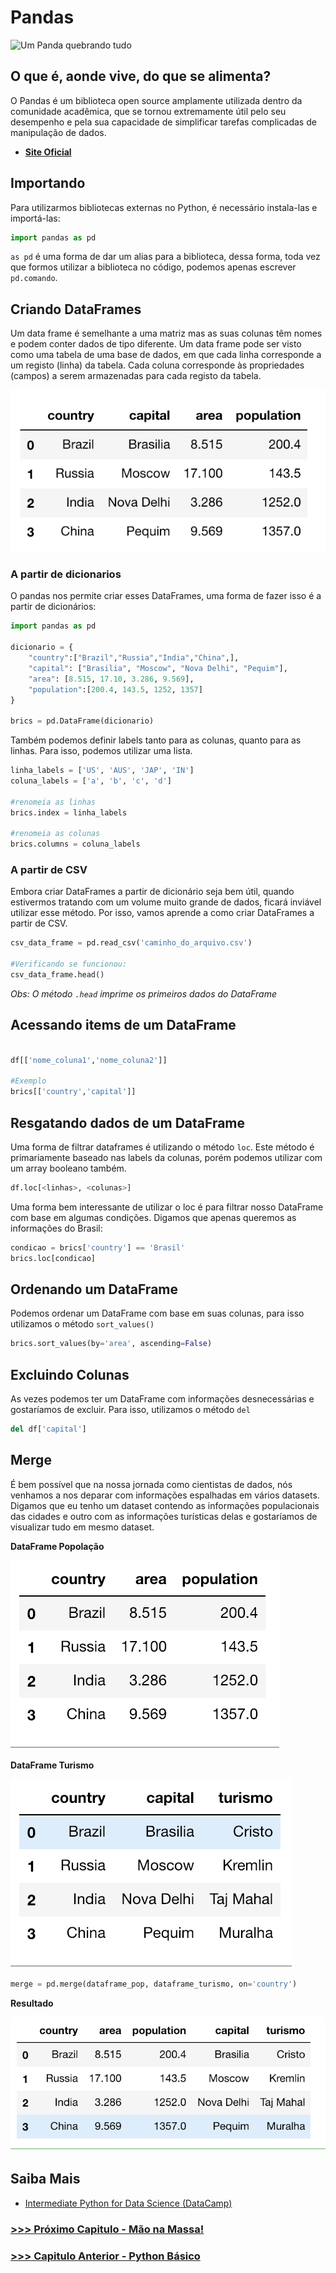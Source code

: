 # Pandas

![Um Panda quebrando tudo](https://media.giphy.com/media/PV7CZGyKghri0/giphy.gif)

## O que é, aonde vive, do que se alimenta?

O Pandas é um biblioteca open source amplamente utilizada dentro da comunidade acadêmica, que se tornou extremamente útil pelo seu desempenho e pela sua capacidade de simplificar tarefas complicadas de manipulação de dados.

- [__Site Oficial__](https://pandas.pydata.org/)

## Importando

Para utilizarmos bibliotecas externas no Python, é necessário instala-las e importá-las:

```Python
import pandas as pd
```

`as pd` é uma forma de dar um alias para a biblioteca, dessa forma, toda vez que formos utilizar a biblioteca no código, podemos apenas escrever `pd.comando`.

## Criando DataFrames

Um data frame é semelhante a uma matriz mas as suas colunas têm nomes e podem conter dados de tipo diferente. Um data frame pode ser visto como uma tabela de uma base de dados, em que cada linha corresponde a um registo (linha) da tabela. Cada coluna corresponde às propriedades (campos) a serem armazenadas para cada registo da tabela.

![Imagem Tabela](imagens/brics.png)

### A partir de dicionarios
O pandas nos permite criar esses DataFrames, uma forma de fazer isso é a partir de dicionários:

```Python
import pandas as pd

dicionario = {
    "country":["Brazil","Russia","India","China",],
    "capital": ["Brasilia", "Moscow", "Nova Delhi", "Pequim"],
    "area": [8.515, 17.10, 3.286, 9.569],
    "population":[200.4, 143.5, 1252, 1357]
}

brics = pd.DataFrame(dicionario)
```

Também podemos definir labels tanto para as colunas, quanto para as linhas. Para isso, podemos utilizar uma lista.

```Python
linha_labels = ['US', 'AUS', 'JAP', 'IN']
coluna_labels = ['a', 'b', 'c', 'd']

#renomeia as linhas
brics.index = linha_labels

#renomeia as colunas
brics.columns = coluna_labels
```

### A partir de CSV

Embora criar DataFrames a partir de dicionário seja bem útil, quando estivermos tratando com um volume muito grande de dados, ficará inviável utilizar esse método. Por isso, vamos aprende a como criar DataFrames a partir de CSV.

```Python
csv_data_frame = pd.read_csv('caminho_do_arquivo.csv')

#Verificando se funcionou:
csv_data_frame.head()
```

*Obs: O método `.head` imprime os primeiros dados do DataFrame*

## Acessando items de um DataFrame

```Python

df[['nome_coluna1','nome_coluna2']]

#Exemplo
brics[['country','capital']]
```

## Resgatando dados de um DataFrame

Uma forma de filtrar dataframes é utilizando o método `loc`. Este método é primariamente baseado nas labels da colunas, porém podemos utilizar com um array booleano também.

```Python
df.loc[<linhas>, <colunas>]
```

Uma forma bem interessante de utilizar o loc é para filtrar nosso DataFrame com base em algumas condições. Digamos que apenas queremos as informações do Brasil:

```Python
condicao = brics['country'] == 'Brasil'
brics.loc[condicao]
```

## Ordenando um DataFrame

Podemos ordenar um DataFrame com base em suas colunas, para isso utilizamos o método `sort_values()`

```Python
brics.sort_values(by='area', ascending=False)
```

## Excluindo Colunas

As vezes podemos ter um DataFrame com informações desnecessárias e gostaríamos de excluir. Para isso, utilizamos o método `del`

```Python
del df['capital']
```

## Merge

É bem possível que na nossa jornada como cientistas de dados, nós venhamos a nos deparar com informações espalhadas em vários datasets. Digamos que eu tenho um dataset contendo as informações populacionais das cidades e outro com as informações turísticas delas e gostaríamos de visualizar tudo em mesmo dataset.

__DataFrame Popolação__

![dataframe populcão](imagens/pop.png)

__DataFrame Turismo__

![dataframe turiemo](imagens/turismo.png)

```Python
merge = pd.merge(dataframe_pop, dataframe_turismo, on='country')
```

__Resultado__

![dataframe turiemo](imagens/merge.png)

## Saiba Mais

- [Intermediate Python for Data Science (DataCamp)](https://campus.datacamp.com/courses/intermediate-python-for-data-science/)

### [>>> Próximo Capitulo - Mão na Massa!](handson.md)
### [>>> Capitulo Anterior - Python Básico](handson.md)